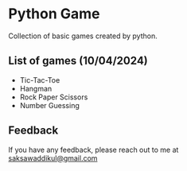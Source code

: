 # Python Game
Collection of basic games created by python.

## List of games (10/04/2024)
- Tic-Tac-Toe
- Hangman 
- Rock Paper Scissors 
- Number Guessing 

## Feedback

If you have any feedback, please reach out to me at saksawaddikul@gmail.com

